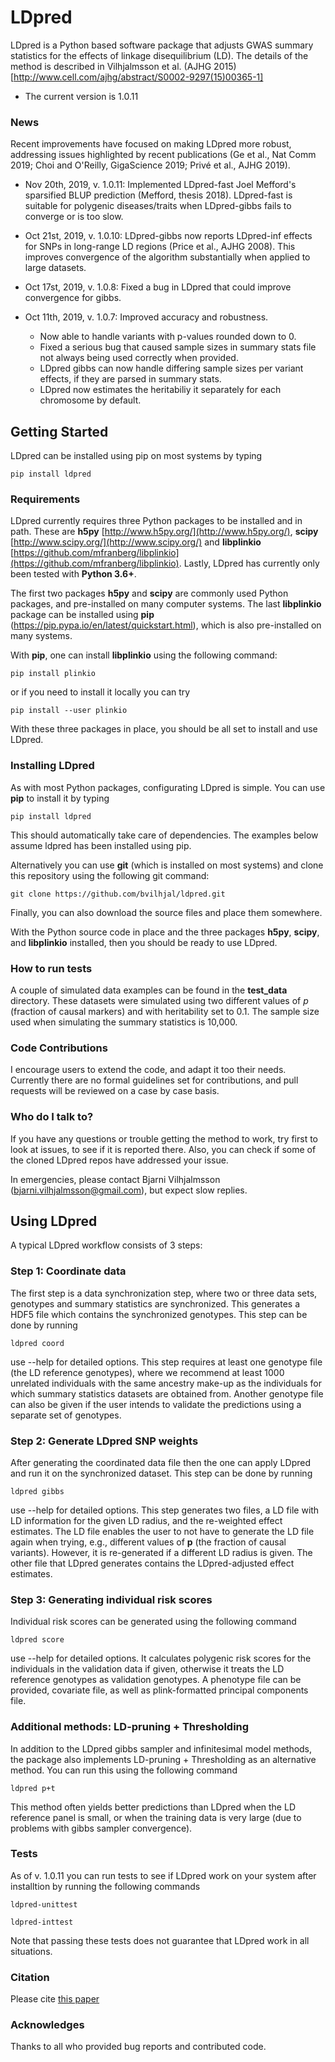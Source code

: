 
# LDpred #


LDpred is a Python based software package that adjusts GWAS summary statistics
for the effects of linkage disequilibrium (LD).  The details of the method is
described in Vilhjalmsson et al. (AJHG 2015) [http://www.cell.com/ajhg/abstract/S0002-9297(15)00365-1]

* The current version is 1.0.11

### News ###

Recent improvements have focused on making LDpred more robust, addressing issues highlighted by recent publications (Ge et al., Nat Comm 2019; Choi and O'Reilly, GigaScience 2019; Privé et al., AJHG 2019).

- Nov 20th, 2019, v. 1.0.11: Implemented LDpred-fast Joel Mefford's sparsified BLUP prediction (Mefford, thesis 2018). LDpred-fast is suitable for polygenic diseases/traits when LDpred-gibbs fails to converge or is too slow.

- Oct 21st, 2019, v. 1.0.10: LDpred-gibbs now reports LDpred-inf effects for SNPs in long-range LD regions (Price et al., AJHG 2008). This improves convergence of the algorithm substantially when applied to large datasets.

- Oct 17st, 2019, v. 1.0.8: Fixed a bug in LDpred that could improve convergence for gibbs.

- Oct 11th, 2019, v. 1.0.7: Improved accuracy and robustness.
  - Now able to handle variants with p-values rounded down to 0. 
  - Fixed a serious bug that caused sample sizes in summary stats file not always being used correctly when provided. 
  - LDpred gibbs can now handle differing sample sizes per variant effects, if they are parsed in summary stats. 
  - LDpred now estimates the heritabiliy it separately for each chromosome by default. 



## Getting Started ##
LDpred can be installed using pip on most systems by typing

`pip install ldpred`

### Requirements ###
LDpred currently requires three Python packages to be installed and in path.  These
are **h5py** [http://www.h5py.org/](http://www.h5py.org/), **scipy** [http://www.scipy.org/](http://www.scipy.org/)
and **libplinkio** [https://github.com/mfranberg/libplinkio](https://github.com/mfranberg/libplinkio).  Lastly, LDpred
has currently only been tested with **Python 3.6+**.

The first two packages **h5py** and **scipy** are commonly used Python packages, and pre-installed on many computer systems. The last **libplinkio** package can be installed using **pip** (https://pip.pypa.io/en/latest/quickstart.html), which is also pre-installed on many systems.

With **pip**, one can install **libplinkio** using the following command:

`pip install plinkio`

or if you need to install it locally you can try

`pip install --user plinkio`

With these three packages in place, you should be all set to install and use LDpred.

### Installing LDpred ###

As with most Python packages, configurating LDpred is simple.  You can use **pip** to install it by typing

`pip install ldpred`

This should automatically take care of dependencies.  The examples below assume ldpred has been installed using pip.

Alternatively you can use **git** (which is installed on most systems) and clone this repository using the following git command:

`git clone https://github.com/bvilhjal/ldpred.git`

Finally, you can also download the source files and place them somewhere.

With the Python source code in place and the three packages **h5py**, **scipy**, and **libplinkio** installed, then you should be ready to use LDpred.


### How to run tests ###
A couple of simulated data examples can be found in the **test_data** directory.  These datasets were simulated using two different values of *p* (fraction of causal markers) and with heritability set to 0.1. The sample size used when simulating the summary statistics is 10,000.


### Code Contributions ###
I encourage users to extend the code, and adapt it too their needs.  Currently there are no formal guidelines set for
contributions, and pull requests will be reviewed on a case by case basis.

### Who do I talk to? ###
If you have any questions or trouble getting the method to work, try first to look at issues, to see if it is reported there.  Also, you can check if some of the cloned LDpred repos have addressed your issue.

In emergencies, please contact Bjarni Vilhjalmsson (bjarni.vilhjalmsson@gmail.com), but expect slow replies.  

## Using LDpred ##
A typical LDpred workflow consists of 3 steps:

### Step 1: Coordinate data ###
The first step is a data synchronization step, where two or three data sets, genotypes and summary statistics are synchronized.  This generates a HDF5 file which contains the synchronized genotypes.  This step can be done by running 

`ldpred coord`

use --help for detailed options.  This step requires at least one genotype file (the LD reference genotypes), where we recommend at least 1000 unrelated individuals with the same ancestry make-up as the individuals for which summary statistics datasets are obtained from.  Another genotype file can also be given if the user intends to validate the predictions using a separate set of genotypes.

### Step 2: Generate LDpred SNP weights ###
After generating the coordinated data file then the one can apply LDpred and run it on the synchronized dataset.  This step can be done by running 

`ldpred gibbs`

use --help for detailed options.  This step generates two files, a LD file with LD information for the given LD radius, and the re-weighted effect estimates.  The LD file enables the user to not have to generate the LD file again when trying, e.g., different values of **p** (the fraction of causal variants). However, it is re-generated if a different LD radius is given.  The other file that LDpred generates contains the LDpred-adjusted effect estimates.

### Step 3: Generating individual risk scores ###
Individual risk scores can be generated using the following command

`ldpred score`

use --help for detailed options.  It calculates polygenic risk scores for the individuals in the validation data if given, otherwise it treats the LD reference genotypes as validation genotypes.  A phenotype file can be provided, covariate file, as well as plink-formatted principal components file.


### Additional methods: LD-pruning + Thresholding ###
In addition to the LDpred gibbs sampler and infinitesimal model methods, the package also implements LD-pruning + Thresholding as an alternative method. You can run this using the following command

`ldpred p+t`

This method often yields better predictions than LDpred when the LD reference panel is small, or when the training data is very large (due to problems with gibbs sampler convergence).

### Tests ###
As of v. 1.0.11 you can run tests to see if LDpred work on your system after installtion by running the following commands

`ldpred-unittest`

`ldpred-inttest`

Note that passing these tests does not guarantee that LDpred work in all situations.

### Citation ###
Please cite [this paper](https://doi.org/10.1016/j.ajhg.2015.09.001)

### Acknowledges ###
Thanks to all who provided bug reports and contributed code.

